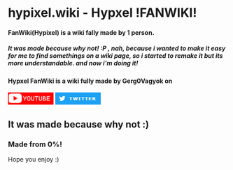 
# hypixel.wiki - Hypxel !FANWIKI!

#### FanWiki(Hypixel) is a wiki fally made by 1 person.
##### It was made because why not! :P , nah, because i wanted to make it easy for me to find somethings on a wiki page, so i started to remake it but its more understandable. and now i'm doing it! 

#### Hypxel FanWiki is a wiki fully made by Gerg0Vagyok on 
[![youtube](https://github.com/fanwiki/Hypixel.Wiki/blob/main/resources/youtube.png)](https://www.youtube.com/@Gerg0Vagyok)
[![twitter](https://github.com/fanwiki/Hypixel.Wiki/blob/main/resources/twitter.png)](https://www.twitter.com/Gerg0Vagyok)


## It was made because why not :)
### Made from 0%!

Hope you enjoy :)